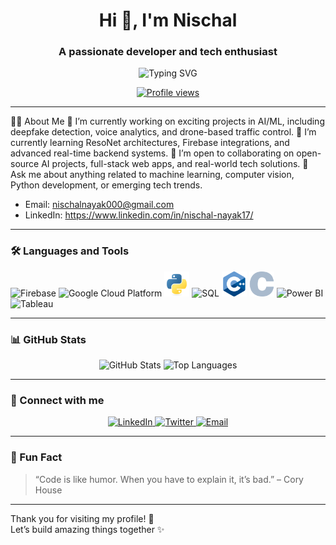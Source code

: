 <h1 align="center">Hi 👋, I'm Nischal</h1>
<h3 align="center">A passionate developer and tech enthusiast</h3>

<div align="center">
  <img src="https://readme-typing-svg.herokuapp.com?lines=AI/ML+Developer+from+India;Python+%26+Data+Science+Enthusiast;Computer+Vision+Expert;Always+Learning+New+Things&font=Fira%20Code&center=true&width=600&height=45&duration=4000&pause=1000" alt="Typing SVG" />
</div>

<p align="center">
  <a href="https://github.com/nischal1728">
    <img src="https://komarev.com/ghpvc/?username=nischal1728&label=Profile%20views&color=0e75b6&style=flat" alt="Profile views" />
  </a>
</p>


---

👨‍💻 About Me
🔭 I’m currently working on exciting projects in AI/ML, including deepfake detection, voice analytics, and drone-based traffic control.
🌱 I’m currently learning ResoNet architectures, Firebase integrations, and advanced real-time backend systems.
👯 I’m open to collaborating on open-source AI projects, full-stack web apps, and real-world tech solutions.
💬 Ask me about anything related to machine learning, computer vision, Python development, or emerging tech trends.
  - Email: nischalnayak000@gmail.com
  - LinkedIn: https://www.linkedin.com/in/nischal-nayak17/
  

---

### 🛠️ Languages and Tools

<p align="left">
  <!-- Add the icons for your skills here -->
 <p align="left">
  <!-- Firebase -->
  <img src="https://www.vectorlogo.zone/logos/firebase/firebase-icon.svg" alt="Firebase" width="40" height="40" />

  <!-- Google Cloud Platform -->
  <img src="https://www.vectorlogo.zone/logos/google_cloud/google_cloud-icon.svg" alt="Google Cloud Platform" width="40" height="40" />

  <!-- Python -->
  <img src="https://raw.githubusercontent.com/devicons/devicon/master/icons/python/python-original.svg" alt="Python" width="40" height="40" />

  <!-- SQL -->
  <img src="https://cdn.jsdelivr.net/gh/devicons/devicon/icons/mysql/mysql-original-wordmark.svg" alt="SQL" width="40" height="40" />

  <!-- C++ -->
  <img src="https://raw.githubusercontent.com/devicons/devicon/master/icons/cplusplus/cplusplus-original.svg" alt="C++" width="40" height="40" />

  <!-- C -->
  <img src="https://raw.githubusercontent.com/devicons/devicon/master/icons/c/c-original.svg" alt="C" width="40" height="40" />

  <!-- Power BI -->
  <img src="https://uxwing.com/wp-content/themes/uxwing/download/brands-and-social-media/power-bi-icon.svg" alt="Power BI" width="40" height="40" />

  <!-- Tableau -->
  <img src="https://www.tableau.com/themes/custom/tableau_www/logo.v2.svg" alt="Tableau" width="100" height="100" />
</p>
  <!-- Add more icons as you like -->
</p>

---

### 📊 GitHub Stats

<p align="center">
  <img src="https://github-readme-stats.vercel.app/api?username=nischal1728&show_icons=true&theme=tokyonight" alt="GitHub Stats"/>
  <img src="https://github-readme-stats.vercel.app/api/top-langs/?username=nischal1728&layout=compact&theme=tokyonight" alt="Top Languages"/>
</p>

---

### 🤝 Connect with me

<p align="center">
  <a href="https://linkedin.com/in/your-linkedin" target="_blank">
    <img src="https://img.shields.io/badge/LinkedIn-0077B5?style=for-the-badge&logo=linkedin&logoColor=white" alt="LinkedIn" />
  </a>
  <a href="https://twitter.com/your-twitter" target="_blank">
    <img src="https://img.shields.io/badge/Twitter-1DA1F2?style=for-the-badge&logo=twitter&logoColor=white" alt="Twitter" />
  </a>
  <a href="mailto:your-email@example.com" target="_blank">
    <img src="https://img.shields.io/badge/Gmail-D14836?style=for-the-badge&logo=gmail&logoColor=white" alt="Email" />
  </a>
</p>

---

### 🎯 Fun Fact

> “Code is like humor. When you have to explain it, it’s bad.” – Cory House

---

Thank you for visiting my profile! 🚀  
Let’s build amazing things together ✨

